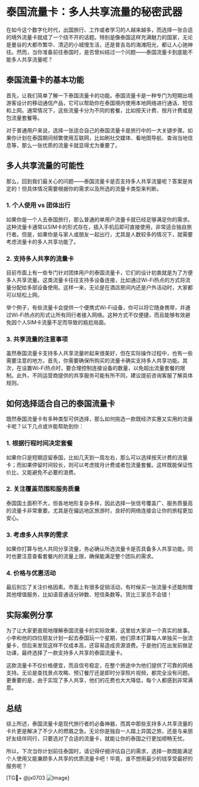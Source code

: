 # 泰国流量卡：多人共享流量的秘密武器

在如今这个数字化时代，出国旅行、工作或者学习的人越来越多，而选择一张合适的境外流量卡就成了一个绕不开的话题。特别是像泰国这样充满魅力的国家，无论是曼谷的大都市繁华、清迈的小城慢生活，还是普吉岛的海滩阳光，都让人心驰神往。然而，当你准备前往泰国时，是否曾纠结过一个问题——泰国流量卡到底能不能多人共享流量呢？

## 泰国流量卡的基本功能

首先，让我们简单了解一下泰国流量卡的功能。泰国流量卡是一种专门为短期出境游客设计的移动通信产品，它可以帮助你在泰国境内使用本地网络进行通话、短信和上网。通常情况下，这些流量卡分为不同的套餐，比如按天计费、按月计费或是包流量套餐等。

对于普通用户来说，选择一张适合自己的泰国流量卡是旅行中的一大关键步骤。如果你计划在泰国期间频繁使用互联网，比如刷社交媒体、看地图导航、查询当地信息等，那么一张优质的流量卡就显得尤为重要了。

## 多人共享流量的可能性

那么，回到我们最关心的问题——泰国流量卡是否支持多人共享流量呢？答案是肯定的！但具体情况需要根据你的需求以及所选的流量卡类型来判断。

### 1. 个人使用 vs 团体出行

如果你是一个人去泰国旅行，那么普通的单用户流量卡就已经足够满足你的需求。这种流量卡通常以SIM卡的形式存在，插入手机后即可直接使用，非常适合独自旅行者。但是，如果你是与家人或朋友一起出行，尤其是人数较多的情况下，就需要考虑流量卡的多人共享功能了。

### 2. 支持多人共享的流量卡

目前市面上有一些专门针对团体用户的泰国流量卡，它们的设计初衷就是为了方便多人共享流量。这类流量卡往往支持多设备连接，比如通过Wi-Fi热点的方式将流量分配给多部设备使用。这样一来，无论是在酒店房间内还是户外活动时，大家都可以轻松上网。

举个例子，有些流量卡会提供一个便携式Wi-Fi设备，你可以将它随身携带，并通过Wi-Fi热点的形式让所有同行者接入网络。这种方式不仅便捷，而且能够有效避免因个人SIM卡流量不足而导致的尴尬局面。

### 3. 共享流量的注意事项

虽然泰国流量卡支持多人共享流量听起来很美好，但在实际操作过程中，也有一些需要注意的地方。首先，你需要确保所购买的流量卡确实支持多人共享功能。其次，在设置Wi-Fi热点时，要合理控制连接设备的数量，以免超出流量套餐的限制。此外，不同运营商提供的共享服务可能有所不同，建议提前咨询客服了解具体规则。

## 如何选择适合自己的泰国流量卡

既然泰国流量卡有多种类型可供选择，那么如何挑选一款既经济实惠又实用的流量卡呢？以下几点或许能帮助到你：

### 1. 根据行程时间决定套餐

如果你只是短期逗留泰国，比如几天到一周左右，那么可以选择按天计费的流量卡；而如果停留时间较长，则可以考虑按月计费或者包流量套餐。这样既能保证性价比，又能避免不必要的浪费。

### 2. 关注覆盖范围和服务质量

泰国国土面积不大，但各地地形复杂多样，因此选择一张信号覆盖广、服务质量高的流量卡非常重要。尤其是在偏远地区旅游时，良好的网络连接会让你的旅程更加安心。

### 3. 考虑多人共享的需求

如果你打算与他人共同分享流量，务必确认所选流量卡是否具备多人共享功能。同时也要注意查看套餐内的流量上限，确保能满足整个团队的需求。

### 4. 价格与优惠活动

最后别忘了关注价格因素。市面上有很多促销活动，有时候买一张流量卡还能附赠其他增值服务，比如语音通话分钟数、短信条数等。货比三家总不会错！

## 实际案例分享

为了让大家更直观地理解泰国流量卡的实际效果，这里给大家讲一个真实的故事。小李和他的四位朋友计划一起去泰国玩一个星期，他们原本打算每人单独买一张流量卡，但后来发现这样不仅成本高，还容易造成资源浪费。于是他们在出发前做足功课，最终选择了一款支持多人共享的泰国流量卡。

这款流量卡不仅价格便宜，而且信号稳定，在整个旅途中为他们提供了可靠的网络支持。无论是查找景点攻略、预订餐厅还是即时分享照片视频，都完全没有问题。更重要的是，由于实现了多人共享，他们的花费也大大降低，每个人都感到非常满意。

## 总结

综上所述，泰国流量卡是现代旅行者的必备神器，而其中那些支持多人共享流量的卡片更是解决了不少人的燃眉之急。无论你是独自一人踏上异国之旅，还是与亲朋好友结伴同行，只要选对了合适的流量卡，就能让你的泰国之行更加顺畅无忧。

所以，下次当你计划前往泰国时，请记得仔细评估自己的需求，选择一款既能满足个人使用又能兼顾多人共享的优质流量卡吧！毕竟，谁不想用最少的钱享受最好的服务呢？

[TG💪+ @jx0703 ![Image](https://github.com/user-attachments/assets/dbca1d08-cadb-493c-b0ec-ad6f7a83f270)]